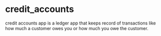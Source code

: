 # credit_accounts
credit accounts app is a ledger app that keeps record of transactions like how much a customer owes you or how much you owe the customer.
